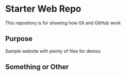 # Starter Web Repo

This repository is for showing how Git and GitHub work

## Purpose

Sample website with plenty of files for demos

## Something or Other